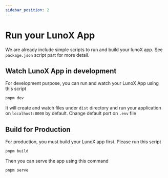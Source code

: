 ```yaml
---
sidebar_position: 2
---
```


# Run your LunoX App

We are already include simple scripts to run and build your lunoX app. See `package.json` script part for more detail.
## Watch LunoX App in development
For development purpose, you can run and watch your LunoX App using this script
```bash
pnpm dev
```
It will create and watch files under `dist` directory and run your application on `localhost:8000` by default. Change default port on `.env` file
## Build for Production
For production, you must build your LunoX app first. Please run this script
```bash
pnpm build
```
Then you can serve the app using this command
```bash
pnpm serve
```